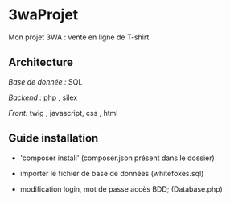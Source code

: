 # 3waProjet

Mon projet 3WA : vente en ligne de T-shirt

Architecture
--

*Base de donnée :* SQL

*Backend :* php , silex
 
*Front:* twig , javascript, css , html



Guide installation 
--

* 'composer install'  (composer.json présent dans le dossier)

* importer le fichier de base de données (whitefoxes.sql)

* modification login, mot de passe accès BDD; (Database.php)
